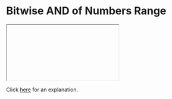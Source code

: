 # Bitwise AND of Numbers Range 

<iframe></iframe>

Click [here](Explanation.md) for an explanation.

